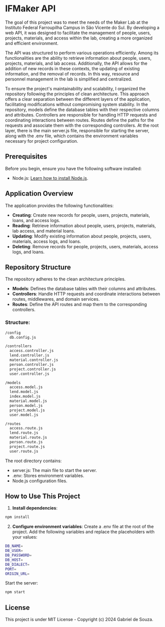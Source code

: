 # IFMaker API

The goal of this project was to meet the needs of the Maker Lab at the Instituto Federal Farroupilha Campus in São Vicente do Sul. By developing a web API, it was designed to facilitate the management of people, users, projects, materials, and access within the lab, creating a more organized and efficient environment.

The API was structured to perform various operations efficiently. Among its functionalities are the ability to retrieve information about people, users, projects, materials, and lab access. Additionally, the API allows for the addition of new records in these contexts, the updating of existing information, and the removal of records. In this way, resource and personnel management in the lab is simplified and centralized.

To ensure the project's maintainability and scalability, I organized the repository following the principles of clean architecture. This approach offers a clear separation between the different layers of the application, facilitating modifications without compromising system stability. In the repository, models define the database tables with their respective columns and attributes. Controllers are responsible for handling HTTP requests and coordinating interactions between routes. Routes define the paths for the requests and associate them with the corresponding controllers. At the root layer, there is the main server.js file, responsible for starting the server, along with the .env file, which contains the environment variables necessary for project configuration.

## Prerequisites

Before you begin, ensure you have the following software installed:
 
 - Node.js: [Learn how to install Node.js](https://nodejs.org/).

## Application Overview

The application provides the following functionalities:

 - **Creating**: Create new records for people, users, projects, materials, loans, and access logs.
 - **Reading**: Retrieve information about people, users, projects, materials, lab access, and material loans.
 - **Updating**: Modify existing information about people, projects, users, materials, access logs, and loans.
 - **Deleting**: Remove records for people, projects, users, materials, access logs, and loans.

## Repository Structure

The repository adheres to the clean architecture principles.

 - **Models**: Defines the database tables with their columns and attributes.
 - **Controllers**: Handle HTTP requests and coordinate interactions between routes, middlewares, and domain services.
 - **Routes**: Define the API routes and map them to the corresponding controllers.

### Structure:

```bash
/config
  db.config.js

/controllers
  access.controller.js
  lend.controller.js
  material.controller.js
  person.controller.js
  project.controller.js
  user.controller.js

/models
  access.model.js
  lend.model.js
  index.model.js
  material.model.js
  person.model.js
  project.model.js
  user.model.js

/routes
  access.route.js
  lend.route.js
  material.route.js
  person.route.js
  project.route.js
  user.route.js
```

The root directory contains:

 - server.js: The main file to start the server.
 - .env: Stores environment variables.
 - Node.js configuration files.

## How to Use This Project

1. **Install dependencies**: 
```bash
npm install
```

2. **Configure environment variables**: Create a .env file at the root of the project. Add the following variables and replace the placeholders with your values:

```bash
DB_NAME=
DB_USER=
DB_PASSWORD=
DB_HOST=
DB_DIALECT=
PORT=
ORIGIN_URL=
```

Start the server:
```bash
npm start
```

## License

This project is under MIT License - Copyright (c) 2024 Gabriel de Souza.

